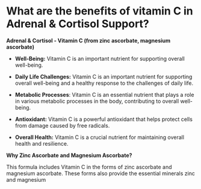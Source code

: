 # What are the benefits of vitamin C in Adrenal & Cortisol Support?

**Adrenal & Cortisol - Vitamin C (from zinc ascorbate, magnesium ascorbate)** 

- **Well-Being:** Vitamin C is an important nutrient for supporting overall well-being. 

- **Daily Life Challenges:** Vitamin C is an important nutrient for supporting overall well-being and a healthy response to the challenges of daily life. 

- **Metabolic Processes**: Vitamin C is an essential nutrient that plays a role in various metabolic processes in the body, contributing to overall well-being. 

- **Antioxidant:** Vitamin C is a powerful antioxidant that helps protect cells from damage caused by free radicals. 

- **Overall Health:** Vitamin C is a crucial nutrient for maintaining overall health and resilience. 

**Why Zinc Ascorbate and Magnesium Ascorbate?** 

This formula includes Vitamin C in the forms of zinc ascorbate and magnesium ascorbate. These forms also provide the essential minerals zinc and magnesium